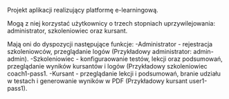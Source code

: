 Projekt aplikacji realizujący platformę e-learningową.

Mogą z niej korzystać użytkownicy o trzech stopniach uprzywilejowania: administrator, szkoleniowiec oraz kursant.

Mają oni do dyspozycji następujące funkcje:
-Administrator - rejestracja szkoleniowców, przeglądanie logów (Przykładowy administrator: admin-admin).
-Szkoleniowiec - konfiguraowanie testów, lekcji oraz podsumowań, przeglądanie wyników kursantów i logów (Przykładowy szkoleniowiec coach1-pass1.
-Kursant - przeglądanie lekcji i podsumowań, branie udziału w testach i generowanie wyników w PDF (Przykładowy kursant user1-pass1).
